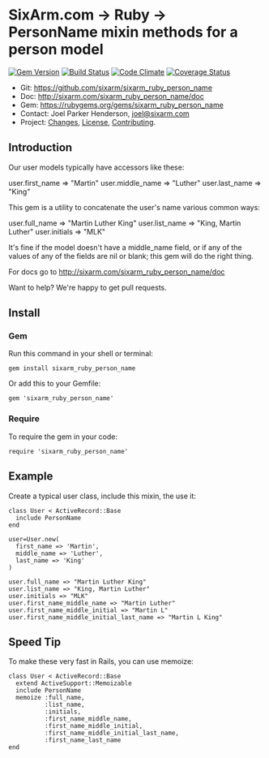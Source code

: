 # SixArm.com → Ruby → <br> PersonName mixin methods for a person model

<!--HEADER-OPEN-->

[![Gem Version](https://badge.fury.io/rb/sixarm_ruby_person_name.svg)](http://badge.fury.io/rb/sixarm_ruby_person_name)
[![Build Status](https://travis-ci.org/SixArm/sixarm_ruby_person_name.png)](https://travis-ci.org/SixArm/sixarm_ruby_person_name)
[![Code Climate](https://codeclimate.com/github/SixArm/sixarm_ruby_person_name.png)](https://codeclimate.com/github/SixArm/sixarm_ruby_person_name)
[![Coverage Status](https://coveralls.io/repos/SixArm/sixarm_ruby_person_name/badge.svg?branch=master&service=github)](https://coveralls.io/github/SixArm/sixarm_ruby_person_name?branch=master)

* Git: <https://github.com/sixarm/sixarm_ruby_person_name>
* Doc: <http://sixarm.com/sixarm_ruby_person_name/doc>
* Gem: <https://rubygems.org/gems/sixarm_ruby_person_name>
* Contact: Joel Parker Henderson, <joel@sixarm.com>
* Project: [Changes](CHANGES.md), [License](LICENSE.md), [Contributing](CONTRIBUTING.md).

<!--HEADER-SHUT-->


## Introduction

Our user models typically have accessors like these:

   user.first_name => "Martin"
   user.middle_name => "Luther"
   user.last_name => "King"

This gem is a utility to concatenate the user's name various common ways:

   user.full_name => "Martin Luther King"
   user.list_name => "King, Martin Luther"
   user.initials => "MLK"

It's fine if the model doesn't have a middle_name field, or if any of the values of any of the fields are nil or blank; this gem will do the right thing.

For docs go to <http://sixarm.com/sixarm_ruby_person_name/doc>

Want to help? We're happy to get pull requests.


<!--INSTALL-OPEN-->

## Install

### Gem

Run this command in your shell or terminal:

    gem install sixarm_ruby_person_name

Or add this to your Gemfile:

    gem 'sixarm_ruby_person_name'

### Require

To require the gem in your code:

    require 'sixarm_ruby_person_name'

<!--INSTALL-SHUT-->


## Example

Create a typical user class, include this mixin, the use it:

    class User < ActiveRecord::Base
      include PersonName
    end

    user=User.new(
      first_name => 'Martin',
      middle_name => 'Luther',
      last_name => 'King'
    )

    user.full_name => "Martin Luther King"
    user.list_name => "King, Martin Luther"
    user.initials => "MLK"
    user.first_name_middle_name => "Martin Luther"
    user.first_name_middle_initial => "Martin L"
    user.first_name_middle_initial_last_name => "Martin L King"


## Speed Tip

To make these very fast in Rails, you can use memoize:

    class User < ActiveRecord::Base
      extend ActiveSupport::Memoizable
      include PersonName
      memoize :full_name,
              :list_name,
              :initials,
              :first_name_middle_name,
              :first_name_middle_initial,
              :first_name_middle_initial_last_name,
              :first_name_last_name
    end
